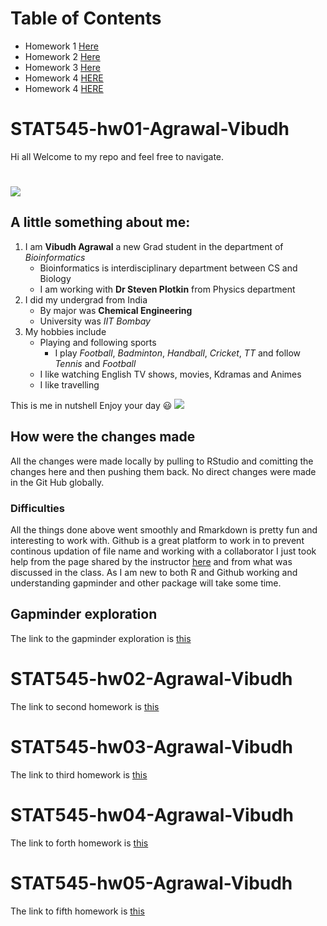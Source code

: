 # Table of Contents
- Homework 1 [Here](#Header1)
- Homework 2 [Here](#Header2)
- Homework 3 [Here](#Header3)
- Homework 4 [HERE](#Header4)
- Homework 4 [HERE](#Header5)



<a name="Header1">
</a>


# STAT545-hw01-Agrawal-Vibudh
Hi all 
Welcome to my repo and feel free to navigate. 
# ![](https://media.giphy.com/media/11clOWGCHzWG7C/giphy.gif)
## A little something about me:
1. I am **Vibudh Agrawal** a new Grad student in the department of *Bioinformatics* 
   - Bioinformatics is interdisciplinary department between CS and Biology
   - I am working with **Dr Steven Plotkin** from Physics department
2. I did my undergrad from India
   - By major was **Chemical Engineering**
   - University was *IIT Bombay*
3. My hobbies include
   - Playing and following sports
     - I play *Football*, *Badminton*, *Handball*, *Cricket*, *TT* and follow *Tennis* and *Football*
   - I like watching English TV shows, movies, Kdramas and Animes
   - I like travelling

This is me in nutshell
Enjoy your day :smiley: 
![](https://goo.gl/XpBcS5)
## How were the changes made
All the changes were made locally by pulling to RStudio and comitting the changes here and then pushing them back. No direct changes were made in the Git Hub globally. 
### Difficulties
All the things done above went smoothly and Rmarkdown is pretty fun and interesting to work with. 
Github is a great platform to work in to prevent continous updation of file name and working with a collaborator 
I just took help from the page shared by the instructor <a href="https://github.com/STAT545-UBC/STAT545-UBC.github.io/blob/master/hw01_sample_readme.md">here</a> and from what was discussed in the class.
As I am new to both R and Github working and understanding gapminder and other package will take some time. 

## Gapminder exploration
The link to the gapminder exploration is <a href="https://github.com/vibudh2209/STAT545-hw01-Agrawal-Vibudh/blob/master/hw01_gapminder.md">this</a>


<a name="Header2">
</a>


# STAT545-hw02-Agrawal-Vibudh
The link to second homework is <a href="https://github.com/vibudh2209/STAT545-hw-Agrawal-Vibudh/tree/master/hw02">this</a>


<a name="Header3">
</a>

# STAT545-hw03-Agrawal-Vibudh
The link to third homework is [this](https://github.com/vibudh2209/STAT545-hw-Agrawal-Vibudh/tree/master/hw03)

<a name="Header4">
</a>

# STAT545-hw04-Agrawal-Vibudh
The link to forth homework is [this](https://github.com/vibudh2209/STAT545-hw-Agrawal-Vibudh/tree/master/hw04)

<a name="Header5">
</a>

# STAT545-hw05-Agrawal-Vibudh
The link to fifth homework is [this](https://github.com/vibudh2209/STAT545-hw-Agrawal-Vibudh/tree/master/hw05)



